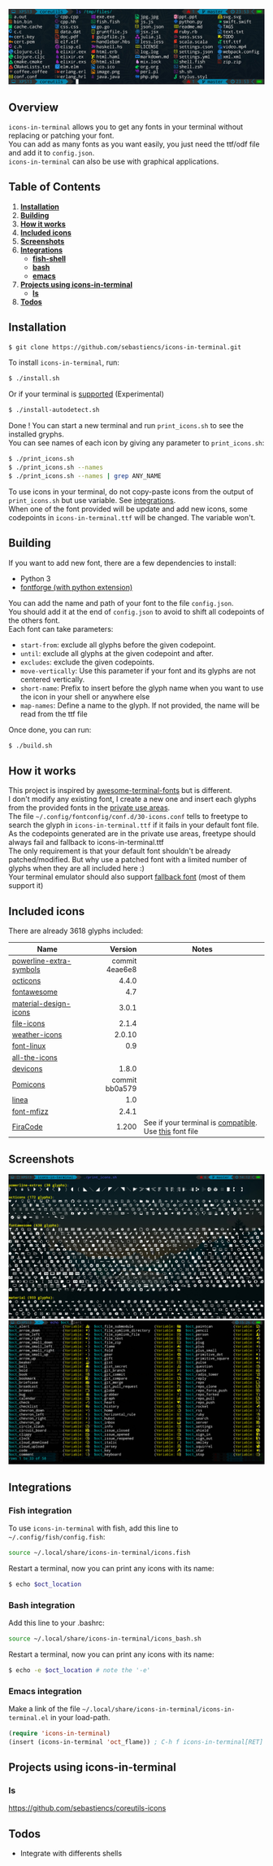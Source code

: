![ls](image/ls.jpg)

## Overview

`icons-in-terminal` allows you to get any fonts in your terminal without replacing or patching your font.  
You can add as many fonts as you want easily, you just need the ttf/odf file and add it to `config.json`.  
`icons-in-terminal` can also be use with graphical applications.  

## Table of Contents

1. [**Installation**](#installation)  
2. [**Building**](#building)  
3. [**How it works**](#how-it-works)  
4. [**Included icons**](#included-icons)  
5. [**Screenshots**](#screenshots)  
6. [**Integrations**](#integrations)  
    * [**fish-shell**](#fish-integration)  
    * [**bash**](#bash-integration)  
    * [**emacs**](#emacs-integration)  
7. [**Projects using icons-in-terminal**](#projects-using-icons-in-terminal)  
    * [**ls**](#ls)  
8. [**Todos**](#todos)  

## Installation

```bash
$ git clone https://github.com/sebastiencs/icons-in-terminal.git
```

To install `icons-in-terminal`, run:  
```bash
$ ./install.sh  
```
Or if your terminal is [supported](https://github.com/sebastiencs/icons-in-terminal/issues/1) (Experimental)
```bash
$ ./install-autodetect.sh 
```
Done ! You can start a new terminal and run `print_icons.sh` to see the installed gryphs.  
You can see names of each icon by giving any parameter to `print_icons.sh`:  
```bash
$ ./print_icons.sh
$ ./print_icons.sh --names
$ ./print_icons.sh --names | grep ANY_NAME
```
To use icons in your terminal, do not copy-paste icons from the output of `print_icons.sh` but use variable. See [integrations](#integrations).  
When one of the font provided will be update and add new icons, some codepoints in `icons-in-terminal.ttf` will be changed. The variable won't.  

## Building

If you want to add new font, there are a few dependencies to install:  

- Python 3
- [fontforge (with python extension)](https://fontforge.github.io)

You can add the name and path of your font to the file `config.json`.  
You should add it at the end of `config.json` to avoid to shift all codepoints of the others font.  
Each font can take parameters:  
- `start-from`: exclude all glyphs before the given codepoint.
- `until`: exclude all glyphs at the given codepoint and after.
- `excludes`: exclude the given codepoints.
- `move-vertically`: Use this parameter if your font and its glyphs are not centered vertically.
- `short-name`: Prefix to insert before the glyph name when you want to use the icon in your shell or anywhere else
- `map-names`: Define a name to the glyph. If not provided, the name will be read from the ttf file

Once done, you can run:  
```bash
$ ./build.sh
```
## How it works

This project is inspired by [awesome-terminal-fonts](https://github.com/gabrielelana/awesome-terminal-fonts) but is different.  
I don't modify any existing font, I create a new one and insert each glyphs from the provided fonts in the [private use areas](https://en.wikipedia.org/wiki/Private_Use_Areas).  
The file `~/.config/fontconfig/conf.d/30-icons.conf` tells to freetype to search the glyph in `icons-in-terminal.ttf` if it fails in your default font file. As the codepoints generated are in the private use areas, freetype should always fail and fallback to icons-in-terminal.ttf  
The only requirement is that your default font shouldn't be already patched/modified. But why use a patched font with a limited number of glyphs when they are all included here :)  
Your terminal emulator should also support [fallback font](https://en.wikipedia.org/wiki/Fallback_font) (most of them support it)  

## Included icons

There are already 3618 glyphs included:  

| Name                                                                             | Version        | Notes |
| ---------------------------------------------------------------------------------|---------------:|--------|
| [powerline-extra-symbols](https://github.com/ryanoasis/powerline-extra-symbols)  | commit 4eae6e8 | |
| [octicons](https://octicons.github.com/)                                         | 4.4.0          | |
| [fontawesome](http://fontawesome.io/)                                            | 4.7            | |
| [material-design-icons](https://github.com/google/material-design-icons)         | 3.0.1          | |
| [file-icons](https://atom.io/packages/file-icons)                                | 2.1.4          | |
| [weather-icons](https://erikflowers.github.io/weather-icons/)                    | 2.0.10         | |
| [font-linux](https://github.com/Lukas-W/font-linux)                              | 0.9            | |
| [all-the-icons](https://github.com/domtronn/all-the-icons.el)                    |                | |
| [devicons](https://github.com/vorillaz/devicons)                                 | 1.8.0          | |
| [Pomicons](https://github.com/gabrielelana/pomicons)                             | commit bb0a579 | |
| [linea](http://linea.io/)                                                        | 1.0            | |
| [font-mfizz](https://github.com/fizzed/font-mfizz)                               | 2.4.1          | |
| [FiraCode](https://github.com/tonsky/FiraCode)                                   | 1.200          | See if your terminal is [compatible](https://github.com/tonsky/FiraCode#terminal-support). Use [this](https://github.com/tonsky/FiraCode/issues/211#issuecomment-239058632) font file  |

## Screenshots

![Screenshot the included icons](image/icons.jpg)
![Screenshot with fish](image/icons-fish.jpg)

## Integrations

### Fish integration

To use `icons-in-terminal` with fish, add this line to `~/.config/fish/config.fish`:  
```bash
source ~/.local/share/icons-in-terminal/icons.fish
```
Restart a terminal, now you can print any icons with its name:  
```bash
$ echo $oct_location
```

### Bash integration

Add this line to your .bashrc:  
```bash
source ~/.local/share/icons-in-terminal/icons_bash.sh
```
Restart a terminal, now you can print any icons with its name:  
```bash
$ echo -e $oct_location # note the '-e'
```

### Emacs integration

Make a link of the file `~/.local/share/icons-in-terminal/icons-in-terminal.el` in your load-path.  
```el
(require 'icons-in-terminal)
(insert (icons-in-terminal 'oct_flame)) ; C-h f icons-in-terminal[RET] for more info
```

## Projects using icons-in-terminal

### ls

https://github.com/sebastiencs/coreutils-icons

## Todos

- Integrate with differents shells
